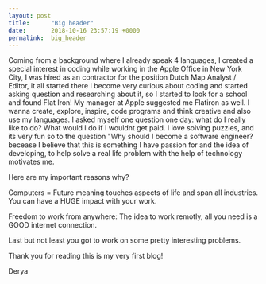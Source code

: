 ```yaml
---
layout: post
title:      "Big header"
date:       2018-10-16 23:57:19 +0000
permalink:  big_header
---
```


Coming from a background where I already speak 4 languages, I created a special interest in coding while working in the  Apple Office in New York City, I was hired as an contractor for the position Dutch Map Analyst / Editor, it all started there I become very curious about coding and started asking question and researching about it, so I started to look for a school and found Flat Iron! My manager at Apple suggested me Flatiron as well. I wanna create, explore, inspire, code programs and think creative and also use my languages. I asked myself one question one day: what do I really like to do? What would I do if I wouldnt get paid. I love solving puzzles, and its very fun so to the question "Why should I become a software engineer? becease I believe that this is something I have passion for and the idea of developing, to help solve a real life problem with the help of technology motivates me. [](http://)

Here are my important reasons why?

Computers = Future meaning touches aspects of life and span all industries. You can have a HUGE impact with your work. 

Freedom to work from anywhere: The idea to work remotly, all you need is a GOOD internet connection. 

Last but not least you got to work on some pretty interesting problems. 

Thank you for reading this is my very first blog! 

Derya 


